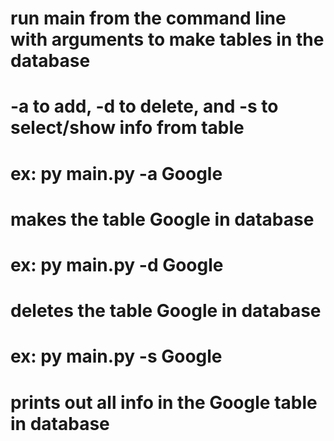 # run main from the command line with arguments to make tables in the database
# -a to add, -d to delete, and -s to select/show info from table
# ex: py main.py -a Google
# makes the table Google in database
# ex: py main.py -d Google
# deletes the table Google in database
# ex: py main.py -s Google
# prints out all info in the Google table in database